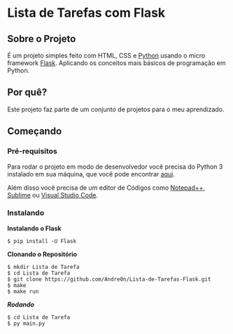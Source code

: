 # Lista de Tarefas com Flask

## Sobre o Projeto

É um projeto simples feito com HTML, CSS e [Python] usando o micro framework [Flask]. Aplicando os conceitos mais básicos de programação em Python.

## Por quê?

Este projeto faz parte de um conjunto de projetos para o meu aprendizado.

## Começando

### Pré-requisitos

Para rodar o projeto em modo de desenvolvedor você precisa do Python 3 instalado em sua máquina, que você pode encontrar [aqui](https://www.python.org/).

Além disso você precisa de um editor de Códigos como [Notepad++](https://notepad-plus-plus.org/downloads/), [Sublime](https://www.sublimetext.com/) ou [Visual Studio Code](https://code.visualstudio.com/).

### Instalando

**Instalando o Flask**

```
$ pip install -U Flask
```

**Clonando o Repositório**

```
$ mkdir Lista de Tarefa
$ cd Lista de Tarefa
$ git clone https://github.com/Andre0n/Lista-de-Tarefas-Flask.git
$ make
$ make run
```

***Rodando***

```
$ cd Lista de Tarefa
$ py main.py
```


[Python]: https://www.python.org/
[Flask]: https://flask.palletsprojects.com/en/1.1.x/